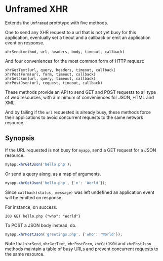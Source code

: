 Unframed XHR
===
Extends the `Unframed` prototype with five methods.

One to send any XHR request to a url that is not yet busy for this application, eventually set a tieout and a callback or emit an application event on response.

~~~
xhrSend(method, url, headers, body, timeout, callback)
~~~

And four conveniences for the most common form of HTTP request:

~~~
xhrGetText(url, query, headers, timeout, callback)
xhrPostForm(url, form, timeout, callback)
xhrGetJson(url, query, timeout, callback)
xhrPostJson(url, request, timeout, callback)
~~~

These methods provide an API to send GET and POST requests to all type of web resources, with a minimum of conveniences for JSON, HTML and XML.

And by failing if the `url` requested is already busy, these methods force their applications to avoid concurrent requests to the same network resource.

Synopsis
---
If the URL requested is not busy for `myapp`, send a GET request for a JSON resource.

~~~javascript
myapp.xhrGetJson('hello.php');
~~~

Or send a query along, as a map of arguments.

~~~javascript
myapp.xhrGetJson('hello.php', {'n': 'World'});
~~~

Since `callback(status, message)` was left undefined an application event will be emitted on response.

For instance, on success.

~~~
200 GET hello.php {"who": "World"}
~~~

To POST a JSON body instead, do.

~~~javascript
myapp.xhrPostJson('greetings.php', {'who': 'World'});
~~~

Note that `xhrSend`, `xhrGetText`, `xhrPostForm`, `xhrGetJSON` and `xhrPostJson` methods maintain a table of busy URLs and prevent concurrent requests to the same resource.
